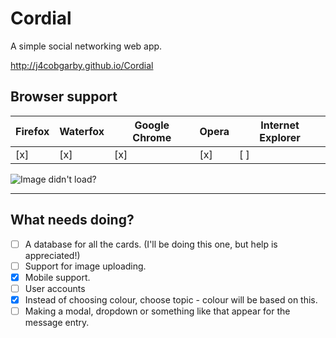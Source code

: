 # Cordial
A simple social networking web app.

http://j4cobgarby.github.io/Cordial

## Browser support
| Firefox | Waterfox | Google Chrome | Opera | Internet Explorer |
| ------- | -------- | ------------- | ----- | ----------------- |
| [x]     | [x]      | [x]           | [x]   | [ ]               |

![Image didn't load?](https://github.com/j4cobgarby/Cordial/blob/master/_forGithub/screenshot.png "Here's what it looks like!")

<hr/>

## What needs doing?
  - [ ] A database for all the cards. (I'll be doing this one, but help is appreciated!)
  - [ ] Support for image uploading.
  - [x] Mobile support.
  - [ ] User accounts
  - [x] Instead of choosing colour, choose topic - colour will be based on this.
  - [ ] Making a modal, dropdown or something like that appear for the message entry.
